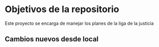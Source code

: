 # Objetivos de la repositorio

Este proyecto se encarga de manejar los planes de la liga de la justicia

## Cambios nuevos desde local

